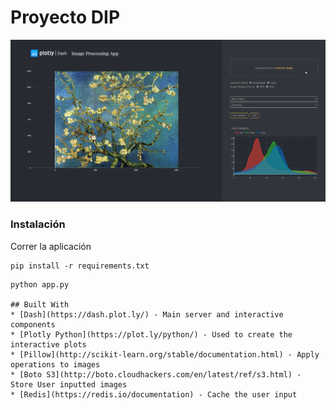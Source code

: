 # Proyecto DIP



![screenshot](images/screenshot.png "Screenshot")


### Instalación

Correr la aplicación

```
pip install -r requirements.txt

```

```
python app.py

## Built With
* [Dash](https://dash.plot.ly/) - Main server and interactive components
* [Plotly Python](https://plot.ly/python/) - Used to create the interactive plots
* [Pillow](http://scikit-learn.org/stable/documentation.html) - Apply operations to images
* [Boto S3](http://boto.cloudhackers.com/en/latest/ref/s3.html) - Store User inputted images
* [Redis](https://redis.io/documentation) - Cache the user input

